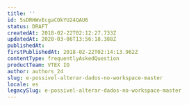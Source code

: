 ```yaml
---
title: ''
id: 5sDRHWvEcgaCOkYU24QAU6
status: DRAFT
createdAt: 2018-02-22T02:12:27.733Z
updatedAt: 2020-03-06T13:56:18.388Z
publishedAt: 
firstPublishedAt: 2018-02-22T02:14:13.962Z
contentType: frequentlyAskedQuestion
productTeam: VTEX IO
author: authors_24
slug: e-possivel-alterar-dados-no-workspace-master
locale: es
legacySlug: e-possivel-alterar-dados-no-workspace-master
---
```



